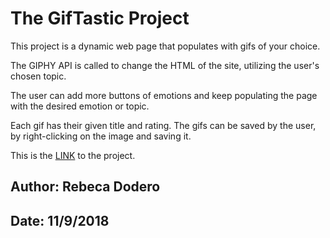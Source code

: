 # The GifTastic Project


This project is a dynamic web page that populates with gifs of your choice. 

The GIPHY API is called to change the HTML of the site, utilizing the user's chosen topic.

The user can add more buttons of emotions and keep populating the page with the desired emotion or topic.

Each gif has their given title and rating. The gifs can be saved by the user, by right-clicking on the image and saving it.

This is the [LINK](https://rebecalvarez.github.io/GifTastic/  "LINK") to the project. 

## Author: Rebeca Dodero   
## Date: 11/9/2018

